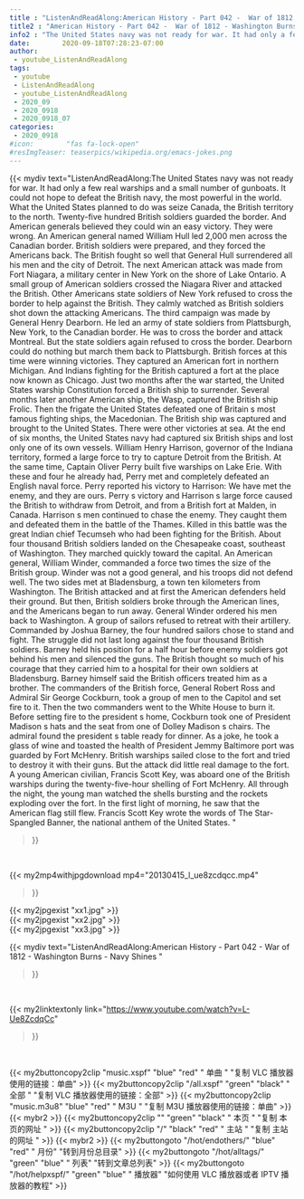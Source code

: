 ```yaml
---
title : "ListenAndReadAlong:American History - Part 042 -  War of 1812 - Washington Burns - Navy Shines "
title2 : "American History - Part 042 -  War of 1812 - Washington Burns - Navy Shines "
info2 : "The United States navy was not ready for war. It had only a few real warships and a small number of gunboats. It could not hope to defeat the British navy, the most powerful in the world. What the United States planned to do was seize Canada, the British territory to the north. Twenty-five hundred British soldiers guarded the border. And American generals believed they could win an easy victory. They were wrong. An American general named William Hull led 2,000 men across the Canadian border. British soldiers were prepared, and they forced the Americans back. The British fought so well that General Hull surrendered all his men and the city of Detroit. The next American attack was made from Fort Niagara, a military center in New York on the shore of Lake Ontario. A small group of American soldiers crossed the Niagara River and attacked the British. Other Americans   state soldiers of New York   refused to cross the border to help against the British. They calmly watched as British soldiers shot down the attacking Americans. The third campaign was made by General Henry Dearborn. He led an army of state soldiers from Plattsburgh, New York, to the Canadian border. He was to cross the border and attack Montreal. But the state soldiers again refused to cross the border. Dearborn could do nothing but march them back to Plattsburgh. British forces at this time were winning victories. They captured an American fort in northern Michigan. And Indians   fighting for the British   captured a fort at the place now known as Chicago. Just two months after the war started, the United States warship Constitution forced a British ship to surrender. Several months later another American ship, the Wasp, captured the British ship Frolic. Then the frigate the United States defeated one of Britain s most famous fighting ships, the Macedonian. The British ship was captured and brought to the United States. There were other victories at sea. At the end of six months, the United States navy had captured six British ships and lost only one of its own vessels.  William Henry Harrison, governor of the Indiana territory, formed a large force to try to capture Detroit from the British. At the same time, Captain Oliver Perry built five warships on Lake Erie. With these and four he already had, Perry met and completely defeated an English naval force. Perry reported his victory to Harrison:  We have met the enemy, and they are ours.  Perry s victory and Harrison s large force caused the British to withdraw from Detroit, and from a British fort at Malden, in Canada. Harrison s men continued to chase the enemy. They caught them and defeated them in the battle of the Thames. Killed in this battle was the great Indian chief Tecumseh who had been fighting for the British. About four thousand British soldiers landed on the Chesapeake coast, southeast of Washington. They marched quickly toward the capital. An American general, William Winder, commanded a force two times the size of the British group. Winder was not a good general, and his troops did not defend well. The two sides met at Bladensburg, a town ten kilometers from Washington. The British attacked and at first the American defenders held their ground. But then, British soldiers broke through the American lines, and the Americans began to run away. General Winder ordered his men back to Washington. A group of sailors refused to retreat with their artillery. Commanded by Joshua Barney, the four hundred sailors chose to stand and fight. The struggle did not last long against the four thousand British soldiers. Barney held his position for a half hour before enemy soldiers got behind his men and silenced the guns. The British thought so much of his courage that they carried him to a hospital for their own soldiers at Bladensburg. Barney himself said the British officers treated him as a brother. The commanders of the British force, General Robert Ross and Admiral Sir George Cockburn, took a group of men to the Capitol and set fire to it. Then the two commanders went to the White House to burn it. Before setting fire to the president s home, Cockburn took one of President Madison s hats and the seat from one of Dolley Madison s chairs. The admiral found the president s table ready for dinner. As a joke, he took a glass of wine and toasted the health of  President Jemmy Baltimore port was guarded by Fort McHenry. British warships sailed close to the fort and tried to destroy it with their guns. But the attack did little real damage to the fort. A young American civilian, Francis Scott Key, was aboard one of the British warships during the twenty-five-hour shelling of Fort McHenry.  All through the night, the young man watched the shells bursting and the rockets exploding over the fort. In the first light of morning, he saw that the American flag still flew. Francis Scott Key wrote the words of  The Star-Spangled Banner,  the national anthem of the United States. "
date:        2020-09-18T07:28:23-07:00
author:
 - youtube_ListenAndReadAlong
tags:
 - youtube
 - ListenAndReadAlong
 - youtube_ListenAndReadAlong
 - 2020_09
 - 2020_0918
 - 2020_0918_07
categories:
 - 2020_0918
#icon:        "fas fa-lock-open"
#resImgTeaser: teaserpics/wikipedia.org/emacs-jokes.png
---
```


{{< mydiv text="ListenAndReadAlong:The United States navy was not ready for war. It had only a few real warships and a small number of gunboats. It could not hope to defeat the British navy, the most powerful in the world. What the United States planned to do was seize Canada, the British territory to the north. Twenty-five hundred British soldiers guarded the border. And American generals believed they could win an easy victory. They were wrong. An American general named William Hull led 2,000 men across the Canadian border. British soldiers were prepared, and they forced the Americans back. The British fought so well that General Hull surrendered all his men and the city of Detroit. The next American attack was made from Fort Niagara, a military center in New York on the shore of Lake Ontario. A small group of American soldiers crossed the Niagara River and attacked the British. Other Americans   state soldiers of New York   refused to cross the border to help against the British. They calmly watched as British soldiers shot down the attacking Americans. The third campaign was made by General Henry Dearborn. He led an army of state soldiers from Plattsburgh, New York, to the Canadian border. He was to cross the border and attack Montreal. But the state soldiers again refused to cross the border. Dearborn could do nothing but march them back to Plattsburgh. British forces at this time were winning victories. They captured an American fort in northern Michigan. And Indians   fighting for the British   captured a fort at the place now known as Chicago. Just two months after the war started, the United States warship Constitution forced a British ship to surrender. Several months later another American ship, the Wasp, captured the British ship Frolic. Then the frigate the United States defeated one of Britain s most famous fighting ships, the Macedonian. The British ship was captured and brought to the United States. There were other victories at sea. At the end of six months, the United States navy had captured six British ships and lost only one of its own vessels.  William Henry Harrison, governor of the Indiana territory, formed a large force to try to capture Detroit from the British. At the same time, Captain Oliver Perry built five warships on Lake Erie. With these and four he already had, Perry met and completely defeated an English naval force. Perry reported his victory to Harrison:  We have met the enemy, and they are ours.  Perry s victory and Harrison s large force caused the British to withdraw from Detroit, and from a British fort at Malden, in Canada. Harrison s men continued to chase the enemy. They caught them and defeated them in the battle of the Thames. Killed in this battle was the great Indian chief Tecumseh who had been fighting for the British. About four thousand British soldiers landed on the Chesapeake coast, southeast of Washington. They marched quickly toward the capital. An American general, William Winder, commanded a force two times the size of the British group. Winder was not a good general, and his troops did not defend well. The two sides met at Bladensburg, a town ten kilometers from Washington. The British attacked and at first the American defenders held their ground. But then, British soldiers broke through the American lines, and the Americans began to run away. General Winder ordered his men back to Washington. A group of sailors refused to retreat with their artillery. Commanded by Joshua Barney, the four hundred sailors chose to stand and fight. The struggle did not last long against the four thousand British soldiers. Barney held his position for a half hour before enemy soldiers got behind his men and silenced the guns. The British thought so much of his courage that they carried him to a hospital for their own soldiers at Bladensburg. Barney himself said the British officers treated him as a brother. The commanders of the British force, General Robert Ross and Admiral Sir George Cockburn, took a group of men to the Capitol and set fire to it. Then the two commanders went to the White House to burn it. Before setting fire to the president s home, Cockburn took one of President Madison s hats and the seat from one of Dolley Madison s chairs. The admiral found the president s table ready for dinner. As a joke, he took a glass of wine and toasted the health of  President Jemmy Baltimore port was guarded by Fort McHenry. British warships sailed close to the fort and tried to destroy it with their guns. But the attack did little real damage to the fort. A young American civilian, Francis Scott Key, was aboard one of the British warships during the twenty-five-hour shelling of Fort McHenry.  All through the night, the young man watched the shells bursting and the rockets exploding over the fort. In the first light of morning, he saw that the American flag still flew. Francis Scott Key wrote the words of  The Star-Spangled Banner,  the national anthem of the United States. "
>}}
<br>


{{< my2mp4withjpgdownload mp4="20130415_l_ue8zcdqcc.mp4"
>}}

{{< my2jpgexist "xx1.jpg" >}}<br>
{{< my2jpgexist "xx2.jpg" >}}<br>
{{< my2jpgexist "xx3.jpg" >}}<br>



{{< mydiv text="ListenAndReadAlong:American History - Part 042 -  War of 1812 - Washington Burns - Navy Shines "
>}}
<br>

{{< my2linktextonly link="https://www.youtube.com/watch?v=L-Ue8ZcdqCc"
>}}


<br>

{{< my2buttoncopy2clip "music.xspf"        "blue"   "red"    " 单曲 "  "复制 VLC 播放器使用的链接：单曲" >}} {{< my2buttoncopy2clip "/all.xspf"         "green"  "black"  " 全部 "  "复制 VLC 播放器使用的链接：全部" >}} {{< my2buttoncopy2clip "music.m3u8"        "blue"   "red"    " M3U  "    "复制 M3U 播放器使用的链接：单曲" >}} {{< mybr2 >}} {{< my2buttoncopy2clip ""                  "green"  "black"  " 本页 "    "复制 本页的网址 " >}} {{< my2buttoncopy2clip "/"                 "black"  "red"    " 主站 "    "复制 主站的网址 " >}} {{< mybr2 >}} {{< my2buttongoto      "/hot/endothers/"   "blue"   "red"    " 月份"   "转到月份总目录" >}} {{< my2buttongoto      "/hot/alltags/"     "green"  "blue"   " 列表"   "转到文章总列表" >}} {{< my2buttongoto      "/hot/helpxspf/"    "green"  "blue"   " 播放器" "如何使用 VLC 播放器或者 IPTV 播放器的教程" >}} 
